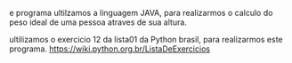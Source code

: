 e programa ultilzamos a linguagem JAVA, para realizarmos o calculo do peso ideal de uma pessoa atraves de sua altura.

ultilizamos o exercicio 12 da lista01 da Python brasil, para realizarmos este programa.
https://wiki.python.org.br/ListaDeExercicios